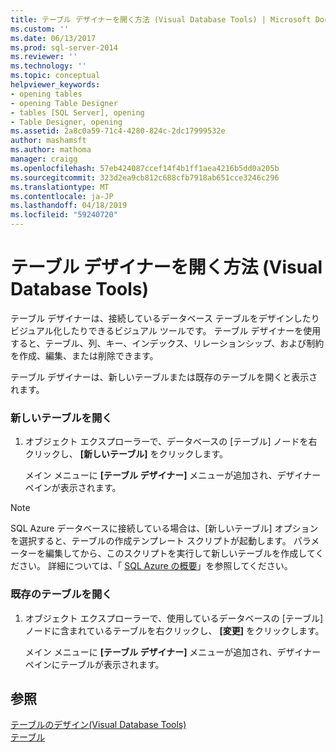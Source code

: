 ```yaml
---
title: テーブル デザイナーを開く方法 (Visual Database Tools) | Microsoft Docs
ms.custom: ''
ms.date: 06/13/2017
ms.prod: sql-server-2014
ms.reviewer: ''
ms.technology: ''
ms.topic: conceptual
helpviewer_keywords:
- opening tables
- opening Table Designer
- tables [SQL Server], opening
- Table Designer, opening
ms.assetid: 2a8c0a59-71c4-4280-824c-2dc17999532e
author: mashamsft
ms.author: mathoma
manager: craigg
ms.openlocfilehash: 57eb424087ccef14f4b1ff1aea4216b5dd0a205b
ms.sourcegitcommit: 323d2ea9cb812c688cfb7918ab651cce3246c296
ms.translationtype: MT
ms.contentlocale: ja-JP
ms.lasthandoff: 04/18/2019
ms.locfileid: "59240720"
---
```

# <a name="open-table-designer-visual-database-tools"></a>テーブル デザイナーを開く方法 (Visual Database Tools)
  テーブル デザイナーは、接続しているデータベース テーブルをデザインしたりビジュアル化したりできるビジュアル ツールです。 テーブル デザイナーを使用すると、テーブル、列、キー、インデックス、リレーションシップ、および制約を作成、編集、または削除できます。  
  
 テーブル デザイナーは、新しいテーブルまたは既存のテーブルを開くと表示されます。  
  
### <a name="open-a-new-table"></a>新しいテーブルを開く  
  
1.  オブジェクト エクスプローラーで、データベースの [テーブル] ノードを右クリックし、 **[新しいテーブル]** をクリックします。  
  
     メイン メニューに **[テーブル デザイナー]** メニューが追加され、デザイナー ペインが表示されます。  
  
> [!NOTE]  
>  SQL Azure データベースに接続している場合は、[新しいテーブル] オプションを選択すると、テーブルの作成テンプレート スクリプトが起動します。 パラメーターを編集してから、このスクリプトを実行して新しいテーブルを作成してください。 詳細については、「 [SQL Azure の概要](/azure/sql-database/sql-database-technical-overview)」を参照してください。  
  
### <a name="open-an-existing-table"></a>既存のテーブルを開く  
  
1.  オブジェクト エクスプローラーで、使用しているデータベースの [テーブル] ノードに含まれているテーブルを右クリックし、 **[変更]** をクリックします。  
  
     メイン メニューに **[テーブル デザイナー]** メニューが追加され、デザイナー ペインにテーブルが表示されます。  
  
## <a name="see-also"></a>参照  
 [テーブルのデザイン&#40;Visual Database Tools&#41;](../ssms/visual-db-tools/visual-database-tools.md)   
 [テーブル](../relational-databases/tables/tables.md)  
  
  
